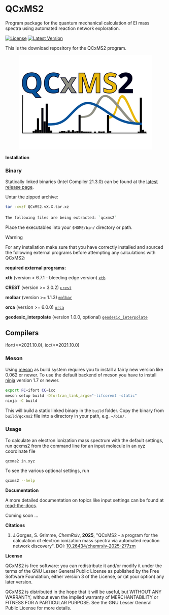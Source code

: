 # QCxMS2
Program package for the quantum mechanical calculation of EI mass spectra using automated reaction network exploration.

[![License](https://img.shields.io/github/license/grimme-lab/QCxMS2)](https://github.com/grimme-lab/QCxMS2/blob/main/COPYING)
[![Latest Version](https://img.shields.io/github/v/release/grimme-lab/QCxMS2)](https://github.com/grimme-lab/QCxMS2/releases/latest)


This is the download repository for the QCxMS2 program. 

<div align="center">
<img src="./assets/logo/qcxms2.svg" alt="Mass spectra calculation" width="420">
</div>

**Installation**

### Binary 

Statically linked binaries (Intel Compiler 21.3.0) can be found at the [latest release page](https://github.com/grimme-lab/QCxMS2/releases/latest).


Untar the zipped archive:

```bash
tar -xvzf QCxMS2.vX.X.tar.xz

The following files are being extracted: `qcxms2`
```
Place the executables into your ``$HOME/bin/`` directory or path.


> [!WARNING]
> For any installation make sure that you have correctly installed and sourced the following external programs before attempting any calculations with QCxMS2:

**required external programs:**

**xtb** (version > 6.7.1 - bleeding edge version)
[`xtb`](https://github.com/grimme-lab/xtb)


**CREST** (version >= 3.0.2)
[`crest`](https://github.com/crest-lab/crest)


**molbar** (version >= 1.1.3)
[`molbar`](https://git.rwth-aachen.de/bannwarthlab/molbar)


**orca** (version >= 6.0.0)
[`orca`](https://orcaforum.kofo.mpg.de)


**geodesic_interpolate** (version 1.0.0, optional)
[`geodesic_interpolate`](https://github.com/virtualzx-nad/geodesic-interpolate)





## Compilers 

ifort(<=2021.10.0), icc(<=2021.10.0)

### Meson

Using [meson](https://mesonbuild.com/) as build system requires you to install a fairly new version like 0.062 or newer.
To use the default backend of meson you have to install [ninja](https://ninja-build.org/) version 1.7 or newer.

```bash
export FC=ifort CC=icc
meson setup build -Dfortran_link_args="-lifcoremt -static" 
ninja -C build 
```

This will build a static linked binary in the ``build`` folder. Copy the binary from ``build/qcxms2`` file into a directory in your path, e.g. ``~/bin/``.


### Usage

To calculate an electron ionization mass spectrum with the default settings, run qcxms2 from the command line for an input molecule in an xyz coordinate file

```bash
qcxms2 in.xyz 
```

To see the various optional settings, run

```bash
qcxms2 --help
```


**Documentation**

A more detailed documentation on topics like input settings can be found at [read-the-docs](https://xtb-docs.readthedocs.io/en/latest/qcxms2_doc/qcxms2.html). 

Coming soon ...

**Citations**
1. J.Gorges, S. Grimme, *ChemRxiv*, **2025**, "QCxMS2 - a program for the calculation of electron ionization mass spectra via automated reaction network discovery".
  DOI: [10.26434/chemrxiv-2025-277zm](https://dx.doi.org/10.26434/chemrxiv-2025-277zm)


**License**

QCxMS2 is free software: you can redistribute it and/or modify it under
the terms of the GNU Lesser General Public License as published by
the Free Software Foundation, either version 3 of the License, or
(at your option) any later version.

QCxMS2 is distributed in the hope that it will be useful,
but WITHOUT ANY WARRANTY; without even the implied warranty of
MERCHANTABILITY or FITNESS FOR A PARTICULAR PURPOSE.  See the
GNU Lesser General Public License for more details.
